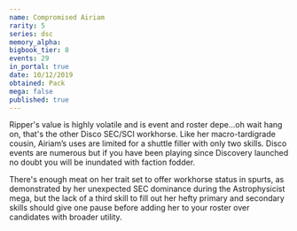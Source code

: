 ```yaml
---
name: Compromised Airiam
rarity: 5
series: dsc
memory_alpha:
bigbook_tier: 8
events: 29
in_portal: true
date: 10/12/2019
obtained: Pack
mega: false
published: true
---
```


Ripper's value is highly volatile and is event and roster depe...oh wait hang on, that's the other Disco SEC/SCI workhorse. Like her macro-tardigrade cousin, Airiam’s uses are limited for a shuttle filler with only two skills. Disco events are numerous but if you have been playing since Discovery launched no doubt you will be inundated with faction fodder.

There's enough meat on her trait set to offer workhorse status in spurts, as demonstrated by her unexpected SEC dominance during the Astrophysicist mega, but the lack of a third skill to fill out her hefty primary and secondary skills should give one pause before adding her to your roster over candidates with broader utility.
